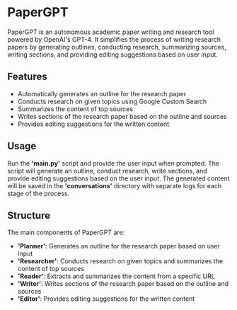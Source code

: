 # PaperGPT

PaperGPT is an autonomous academic paper writing and research tool powered by OpenAI's GPT-4. It simplifies the process of writing research papers by generating outlines, conducting research, summarizing sources, writing sections, and providing editing suggestions based on user input.

## Features

- Automatically generates an outline for the research paper
- Conducts research on given topics using Google Custom Search
- Summarizes the content of top sources
- Writes sections of the research paper based on the outline and sources
- Provides editing suggestions for the written content

## Usage

Run the **'main.py'** script and provide the user input when prompted. The script will generate an outline, conduct research, write sections, and provide editing suggestions based on the user input.
The generated content will be saved in the **'conversations'** directory with separate logs for each stage of the process.

## Structure

The main components of PaperGPT are:
- **'Planner'**: Generates an outline for the research paper based on user input
- **'Researcher'**: Conducts research on given topics and summarizes the content of top sources
- **'Reader'**: Extracts and summarizes the content from a specific URL
- **'Writer'**: Writes sections of the research paper based on the outline and sources
- **'Editor'**: Provides editing suggestions for the written content
